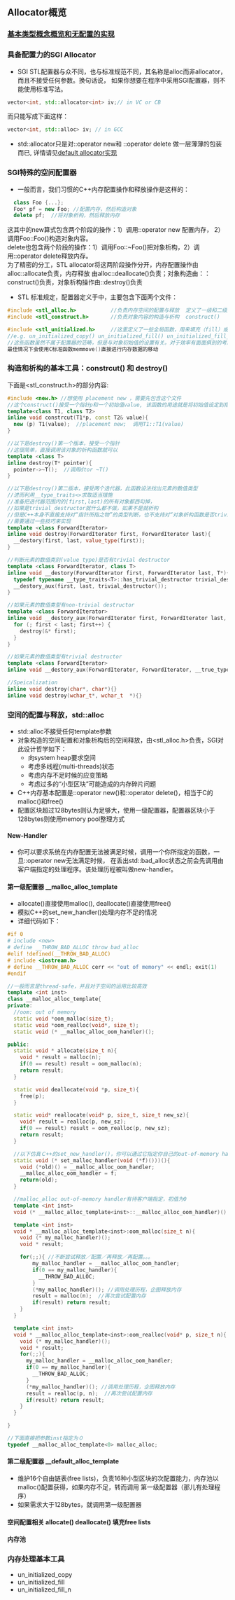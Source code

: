 ## Allocator概览
### [基本类型概念概览和无配置的实现](Basic.md)

### 具备配置力的SGI Allocator

- SGI STL配置器与众不同，也与标准规范不同，其名称是alloc而非allocator，而且不接受任何参数。换句话说，
如果你想要在程序中采用SGI配置器，则不能使用标准写法。    

```cpp
vector<int, std::allocator<int> iv;// in VC or CB
```    
而只能写成下面这样：    
```cpp
vector<int, std::alloc> iv; // in GCC
```
- std::allocator只是对::operator new和 ::operator delete 做一层薄薄的包装而已,
详情请见[default allocator实现](defalloc.h)

### SGI特殊的空间配置器
- 一般而言，我们习惯的C++内存配置操作和释放操作是这样的：    
```cpp
  class Foo {...};
  Foo* pf = new Foo; //配置内存，然后构造对象
  delete pf;  //将对象析构，然后释放内存
```

这其中的new算式包含两个阶段的操作：1）调用::operator new 配置内存， 2）调用Foo::Foo()构造对象内容。    
delete也包含两个阶段的操作：1）调用Foo::~Foo()把对象析构，2）调用::operator delete释放内存。     
为了精密的分工，STL allocator将这两阶段操作分开，内存配置操作由alloc::allocate负责，内存释放
由alloc::deallocate()负责；对象构造由：：construct()负责，对象析构操作由::destroy()负责    


- STL 标准规定，配置器定义于<memory>中，主要包含下面两个文件：

```cpp
#include <stl_alloc.h>           //负责内存空间的配置与释放  定义了一级和二级配置器。配置器名为alloc
#include <stl_construct.h>       //负责对象内容的构造与析构  construct()   destroy()

#include <stl_unitialized.h>     //这里定义了一些全局函数，用来填充（fill）或者 复制(copy)大块内存数据
//e.g. un_initialized_copy() un_initialized_fill() un_initialized_fill_n()
//这些函数虽然不属于配置器的范畴，但是与对象初始值的设置有关。对于效率有面面俱到的考虑。最差情况下会用constrcut()，
最佳情况下会使用C标准函数memmove()直接进行内存数据的移动
 ```

### 构造和析构的基本工具：constrcut() 和 destroy()
下面是<stl_construct.h>的部分内容:

```cpp
#include <new.h> //想使用 placement new ，需要先包含这个文件
//这个construct()接受一个指针p和一个初始值value, 该函数的用途就是将初始值设定到指针所指的空间上。
template<class T1, class T2>
inline void constrcut(T1*p, const T2& value){
  new (p) T1(value);  //placement new;  调用T1::T1(value)
}

//以下是destroy()第一个版本，接受一个指针
//这很简单，直接调用该对象的析构函数就可以
template <class T>
inline destroy(T* pointer){
  pointer->~T();  //调用dtor ~T()
}

//以下是destroy()第二版本，接受两个迭代器，此函数设法找出元素的数值类型
//进而利用__type_traits<>求取适当措施
//准备把迭代器范围内的[first,last)的所有对象都西勾掉，
//如果是trivial_destructor就什么都不做，如果不是就析构
//但是C++本身不直接支持对“指针所指之物”的类型判断，也不支持对“对象析构函数是否trivial”的判断
//需要通过一些技巧来实现
template <class ForwardIterator>
inline void destroy(ForwardIterator first, ForwardIterator last){
  __destory(first, last, value_type(first));
}

//判断元素的数值类别(value type)是否有trivial destructor
template <class ForwardIterator, class T>
inline void __destory(ForwardIterator first, ForwardIterator last, T*){
  typedef typename __type_traits<T>::has_trivial_destructor trivial_destructor;
  __destory_aux(first, last, trivial_destructor());
}

//如果元素的数值类型有non-trivial destructor
template <class ForwardIterator>
inline void __destory_aux(ForwardIterator first, ForwardIterator last, __false_type){
  for (; first < last; first++) {
    destroy(&* first);
  }
}

//如果元素的数值类型有trivial destructor
template <class ForwardIterator>
inline void __destory_aux(ForwardIterator, ForwardIterator, __true_type){}

//Speicalization
inline void destroy(char*, char*){}
inline void destroy(wchar_t*, wchar_t  *){}
```

### 空间的配置与释放，std::alloc
- std::alloc不接受任何template参数
- 对象构造的空间配置和对象析构后的空间释放，由<stl_alloc.h>负责，SGI对此设计哲学如下：
  - 向system heap要求空间
  - 考虑多线程(multi-threads)状态
  - 考虑内存不足时候的应变策略
  - 考虑过多的“小型区块”可能造成的内存碎片问题
- C++内存基本配置是::operator new()和::operator delete()，相当于C的malloc()和free()  
- 配置区块超过128bytes则认为足够大，使用一级配置器，配置器区块小于128bytes则使用memory pool整理方式

#### New-Handler
- 你可以要求系统在内存配置无法被满足时候，调用一个你所指定的函数，一旦::operator new无法满足时候，
在丢出std::bad_alloc状态之前会先调用由客户端指定的处理程序。该处理历程被叫做new-handler。

#### 第一级配置器 __malloc_alloc_template

- allocate()直接使用malloc(), deallocate()直接使用free()
- 模拟C++的set_new_handler()处理内存不足的情况
- 详细代码如下：

```cpp
#if 0
# include <new>
# define __THROW_BAD_ALLOC throw bad_alloc
#elif !defined(__THROW_BAD_ALLOC)
# include <iostream.h>
# define __THROW_BAD_ALLOC cerr << "out of memory" << endl; exit(1)
#endif

//一般而言是thread-safe，并且对于空间的运用比较高效
template <int inst>
class __malloc_alloc_template{
private:
  //oom: out of memory
  static void *oom_malloc(size_t);
  static void *oom_realloc(void*, size_t);
  static void (* __malloc_alloc_oom_handler)();

public:
  static void * allocate(size_t n){
    void * result = malloc(n);
    if(0 == result) result = oom_malloc(n);
    return result;
  }

  static void deallocate(void *p, size_t){
    free(p);
  }

  static void* reallocate(void* p, size_t, size_t new_sz){
    void* result = realloc(p, new_sz);
    if(0 == result) result = oom_realloc(p, new_sz);
    return result;
  }

  //以下仿真Ｃ++的set_new_handler()，你可以通过它指定你自己的out-of-memory handler
  static void (* set_malloc_handler(void (*f)()))(){
    void (*old)() = __malloc_alloc_oom_handler;
    __malloc_alloc_oom_handler = f;
    return(old);
  }

  //malloc_alloc out-of-memory handler有待客户端指定，初值为0
  template <int inst>
  void (* __malloc_alloc_template<inst>::__malloc_alloc_oom_handler)() = 0;

  template <int inst>
  void * __malloc_alloc_template<inst>:oom_malloc(size_t n){
    void (* my_malloc_handler)();
    void * result;

    for(;;){ //不断尝试释放／配置／再释放／再配置。。。
        my_malloc_handler = __malloc_alloc_oom_handler;
        if(0 == my_malloc_handler){
          __THROW_BAD_ALLOC;
        }
        (*my_malloc_handler)(); //调用处理历程，企图释放内存
        result = malloc(n);  //再次尝试配置内存
        if(result) return result;
    }
  }

  template <int inst>
  void * __malloc_alloc_template<inst>:oom_realloc(void* p, size_t n){
    void (* my_malloc_handler)();
    void * result;
    for(;;){
      my_malloc_handler = __malloc_alloc_oom_handler;
      if(0 == my_malloc_handler){
        __THROW_BAD_ALLOC;
      }
      (*my_malloc_handler)(); //调用处理历程，企图释放内存
      result = realloc(p, n);  //再次尝试配置内存
      if(result) return result;
    }
  }

}

//下面直接把参数inst指定为０
typedef __malloc_alloc_template<0> malloc_alloc;
```


#### 第二级配置器 __default_alloc_template

- 维护16个自由链表(free lists)，负责16种小型区块的次配置能力，内存池以malloc()配置获得，如果内存不足，转而调用
第一级配置器（那儿有处理程序）
- 如果需求大于128bytes，就调用第一级配置器

#### 空间配置相关  allocate()  deallocate()  填充free lists

#### 内存池

### 内存处理基本工具
- un_initialized_copy
- un_initialized_fill
- un_initialized_fill_n
